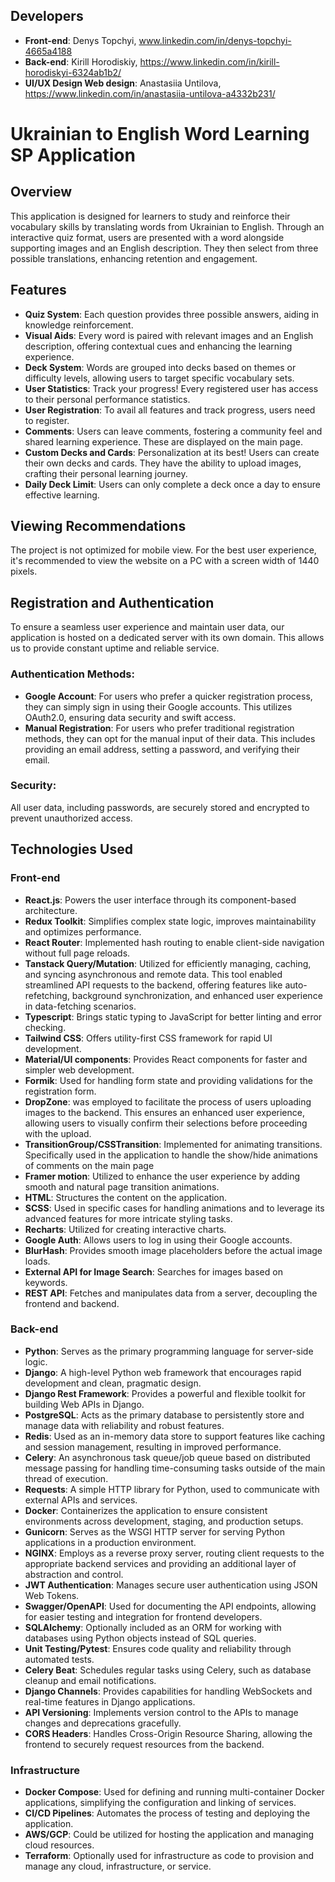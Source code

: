 ## Developers

- **Front-end**: Denys Topchyi, www.linkedin.com/in/denys-topchyi-4665a4188
- **Back-end**: Kirill Horodiskiy, https://www.linkedin.com/in/kirill-horodiskyi-6324ab1b2/
- **UI/UX Design Web design**: Anastasiia Untilova, https://www.linkedin.com/in/anastasiia-untilova-a4332b231/

# Ukrainian to English Word Learning SP Application

## Overview

This application is designed for learners to study and reinforce their vocabulary skills by translating words from Ukrainian to English. Through an interactive quiz format, users are presented with a word alongside supporting images and an English description. They then select from three possible translations, enhancing retention and engagement.

## Features

- **Quiz System**: Each question provides three possible answers, aiding in knowledge reinforcement.
- **Visual Aids**: Every word is paired with relevant images and an English description, offering contextual cues and enhancing the learning experience.
- **Deck System**: Words are grouped into decks based on themes or difficulty levels, allowing users to target specific vocabulary sets.
- **User Statistics**: Track your progress! Every registered user has access to their personal performance statistics.
- **User Registration**: To avail all features and track progress, users need to register.
- **Comments**: Users can leave comments, fostering a community feel and shared learning experience. These are displayed on the main page.
- **Custom Decks and Cards**: Personalization at its best! Users can create their own decks and cards. They have the ability to upload images, crafting their personal learning journey.
- **Daily Deck Limit**: Users can only complete a deck once a day to ensure effective learning.

## Viewing Recommendations

The project is not optimized for mobile view. For the best user experience, it's recommended to view the website on a PC with a screen width of 1440 pixels.

## Registration and Authentication

To ensure a seamless user experience and maintain user data, our application is hosted on a dedicated server with its own domain. This allows us to provide constant uptime and reliable service.

### Authentication Methods:

- **Google Account**: For users who prefer a quicker registration process, they can simply sign in using their Google accounts. This utilizes OAuth2.0, ensuring data security and swift access.
- **Manual Registration**: For users who prefer traditional registration methods, they can opt for the manual input of their data. This includes providing an email address, setting a password, and verifying their email.

### Security:

All user data, including passwords, are securely stored and encrypted to prevent unauthorized access.

## Technologies Used

### Front-end

- **React.js**: Powers the user interface through its component-based architecture.
- **Redux Toolkit**: Simplifies complex state logic, improves maintainability and optimizes performance.
- **React Router**: Implemented hash routing to enable client-side navigation without full page reloads.
- **Tanstack Query/Mutation**: Utilized for efficiently managing, caching, and syncing asynchronous and remote data. This tool enabled streamlined API requests to the backend, offering features like auto-refetching, background synchronization, and enhanced user experience in data-fetching scenarios.
- **Typescript**: Brings static typing to JavaScript for better linting and error checking.
- **Tailwind CSS**: Offers utility-first CSS framework for rapid UI development.
- **Material/UI components**: Provides React components for faster and simpler web development.
- **Formik**: Used for handling form state and providing validations for the registration form.
- **DropZone**: was employed to facilitate the process of users uploading images to the backend. This ensures an enhanced user experience, allowing users to visually confirm their selections before proceeding with the upload.
- **TransitionGroup/CSSTransition**: Implemented for animating transitions. Specifically used in the application to handle the show/hide animations of comments on the main page
- **Framer motion**: Utilized to enhance the user experience by adding smooth and natural page transition animations.
- **HTML**: Structures the content on the application.
- **SCSS**: Used in specific cases for handling animations and to leverage its advanced features for more intricate styling tasks.
- **Recharts**: Utilized for creating interactive charts.
- **Google Auth**: Allows users to log in using their Google accounts.
- **BlurHash**: Provides smooth image placeholders before the actual image loads.
- **External API for Image Search**: Searches for images based on keywords.
- **REST API**: Fetches and manipulates data from a server, decoupling the frontend and backend.

### Back-end

- **Python**: Serves as the primary programming language for server-side logic.
- **Django**: A high-level Python web framework that encourages rapid development and clean, pragmatic design.
- **Django Rest Framework**: Provides a powerful and flexible toolkit for building Web APIs in Django.
- **PostgreSQL**: Acts as the primary database to persistently store and manage data with reliability and robust features.
- **Redis**: Used as an in-memory data store to support features like caching and session management, resulting in improved performance.
- **Celery**: An asynchronous task queue/job queue based on distributed message passing for handling time-consuming tasks outside of the main thread of execution.
- **Requests**: A simple HTTP library for Python, used to communicate with external APIs and services.
- **Docker**: Containerizes the application to ensure consistent environments across development, staging, and production setups.
- **Gunicorn**: Serves as the WSGI HTTP server for serving Python applications in a production environment.
- **NGINX**: Employs as a reverse proxy server, routing client requests to the appropriate backend services and providing an additional layer of abstraction and control.
- **JWT Authentication**: Manages secure user authentication using JSON Web Tokens.
- **Swagger/OpenAPI**: Used for documenting the API endpoints, allowing for easier testing and integration for frontend developers.
- **SQLAlchemy**: Optionally included as an ORM for working with databases using Python objects instead of SQL queries.
- **Unit Testing/Pytest**: Ensures code quality and reliability through automated tests.
- **Celery Beat**: Schedules regular tasks using Celery, such as database cleanup and email notifications.
- **Django Channels**: Provides capabilities for handling WebSockets and real-time features in Django applications.
- **API Versioning**: Implements version control to the APIs to manage changes and deprecations gracefully.
- **CORS Headers**: Handles Cross-Origin Resource Sharing, allowing the frontend to securely request resources from the backend.

### Infrastructure

- **Docker Compose**: Used for defining and running multi-container Docker applications, simplifying the configuration and linking of services.
- **CI/CD Pipelines**: Automates the process of testing and deploying the application.
- **AWS/GCP**: Could be utilized for hosting the application and managing cloud resources.
- **Terraform**: Optionally used for infrastructure as code to provision and manage any cloud, infrastructure, or service.
